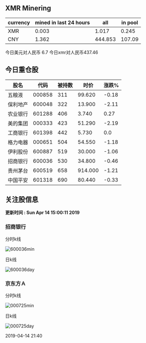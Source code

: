 ## XMR Minering

|currency|mined in last 24 hours|all|in pool|
|---|---|---|---|
|XMR|0.003|1.017|0.245|
|CNY|1.362|444.853|107.09|

今日美元对人民币 6.7	今日xmr对人民币437.46


## 今日重仓股 

|股名|代码|被持数|时价|涨跌%|
|---|---|---|---|---|
|五粮液|000858|311|99.620|-0.18|
|保利地产|600048|322|13.900|-2.11|
|农业银行|601288|406|3.740|0.27|
|美的集团|000333|423|51.290|-2.19|
|工商银行|601398|442|5.730|0.0|
|格力电器|000651|504|54.550|-1.18|
|伊利股份|600887|519|30.000|-1.06|
|招商银行|600036|530|34.800|-0.46|
|贵州茅台|600519|658|914.000|-1.21|
|中国平安|601318|690|80.440|-0.33|

## 关注股信息
**更新时间 : Sun Apr 14 15:00:11 2019**
### 招商银行 
分时k线

![600036min](http://image.sinajs.cn/newchart/min/n/sh600036.gif)

日k线

![600036day](http://image.sinajs.cn/newchart/daily/n/sh600036.gif)

### 京东方Ａ 
分时k线

![000725min](http://image.sinajs.cn/newchart/min/n/sz000725.gif)

日k线

![000725day](http://image.sinajs.cn/newchart/daily/n/sz000725.gif)

2019-04-14 21:40